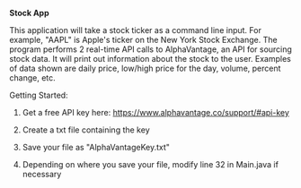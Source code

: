 **Stock App**

This application will take a stock ticker as a command line input. For example, "AAPL" is Apple's
ticker on the New York Stock Exchange. The program performs 2 real-time API calls to AlphaVantage,
an API for sourcing stock data. It will print out information about the stock to the user. Examples
of data shown are daily price, low/high price for the day, volume, percent change, etc.

Getting Started:

1. Get a free API key here: https://www.alphavantage.co/support/#api-key

2. Create a txt file containing the key

3. Save your file as "AlphaVantageKey.txt"

4. Depending on where you save your file, modify line 32 in Main.java if necessary